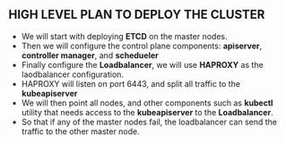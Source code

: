 ## HIGH LEVEL PLAN TO DEPLOY THE CLUSTER
- We will start with deploying **ETCD** on the master nodes. 
- Then we will configure the control plane components: **apiserver**, **controller manager**, and **schedueler**
- Finally configure the **Loadbalancer**, we will use **HAPROXY** as the laodbalancer configuration.
- HAPROXY will listen on port 6443, and split all traffic to the **kubeapiserver**
- We will then point all nodes, and other components such as **kubectl** utility that needs access to the **kubeapiserver** to the **Loadbalancer**.
- So that if any of the master nodes fail, the loadbalancer can send the traffic to the other master node.